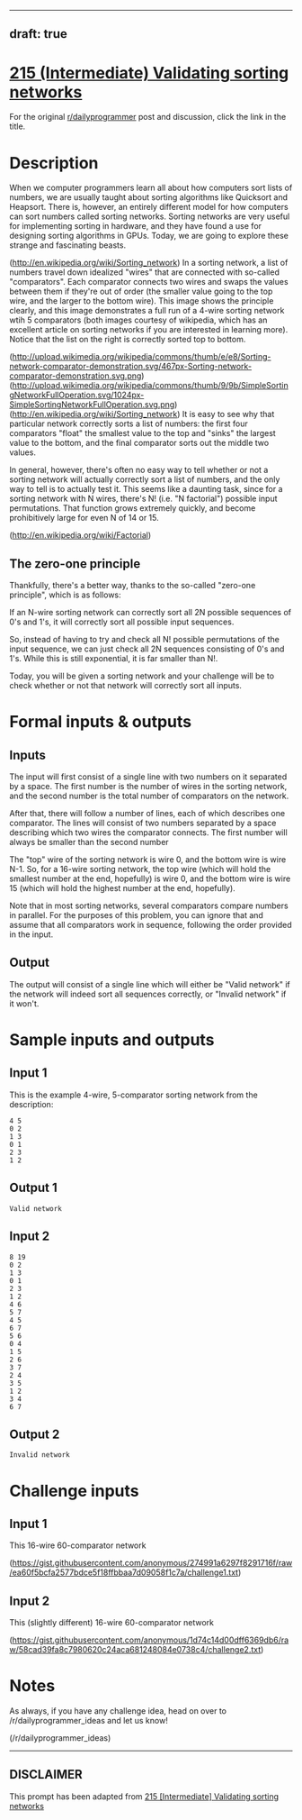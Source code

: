 ---
draft: true
----

# [215 (Intermediate) Validating sorting networks](https://www.reddit.com/r/dailyprogrammer/comments/36m83a/20150520_challenge_215_intermediate_validating/)

For the original [r/dailyprogrammer](https://www.reddit.com/r/dailyprogrammer/) post and discussion, click the link in the title.

# Description
When we computer programmers learn all about how computers sort lists of numbers, we are usually taught about sorting algorithms like Quicksort and Heapsort. There is, however, an entirely different model for how computers can sort numbers called sorting networks. Sorting networks are very useful for implementing sorting in hardware, and they have found a use for designing sorting algorithms in GPUs. Today, we are going to explore these strange and fascinating beasts. 

(http://en.wikipedia.org/wiki/Sorting_network)
In a sorting network, a list of numbers travel down idealized "wires" that are connected with so-called "comparators". Each comparator connects two wires and swaps the values between them if they're out of order (the smaller value going to the top wire, and the larger to the bottom wire). This image shows the principle clearly, and this image demonstrates a full run of a 4-wire sorting network wtih 5 comparators (both images courtesy of wikipedia, which has an excellent article on sorting networks if you are interested in learning more). Notice that the list on the right is correctly sorted top to bottom. 

(http://upload.wikimedia.org/wikipedia/commons/thumb/e/e8/Sorting-network-comparator-demonstration.svg/467px-Sorting-network-comparator-demonstration.svg.png)
(http://upload.wikimedia.org/wikipedia/commons/thumb/9/9b/SimpleSortingNetworkFullOperation.svg/1024px-SimpleSortingNetworkFullOperation.svg.png)
(http://en.wikipedia.org/wiki/Sorting_network)
It is easy to see why that particular network correctly sorts a list of numbers: the first four comparators "float" the smallest value to the top and "sinks" the largest value to the bottom, and the final comparator sorts out the middle two values. 

In general, however, there's often no easy way to tell whether or not a sorting network will actually correctly sort a list of numbers, and the only way to tell is to actually test it. This seems like a daunting task, since for a sorting network with N wires, there's N! (i.e. "N factorial") possible input permutations. That function grows extremely quickly, and become prohibitively large for even N of 14 or 15. 

(http://en.wikipedia.org/wiki/Factorial)
## The zero-one principle
Thankfully, there's a better way, thanks to the so-called "zero-one principle", which is as follows: 

If an N-wire sorting network can correctly sort all 2N possible sequences of 0's and 1's, it will correctly sort all possible input sequences. 

So, instead of having to try and check all N! possible permutations of the input sequence, we can just check all 2N sequences consisting of 0's and 1's. While this is still exponential, it is far smaller than N!.

Today, you will be given a sorting network and your challenge will be to check whether or not that network will correctly sort all inputs. 

# Formal inputs & outputs
## Inputs
The input will first consist of a single line with two numbers on it separated by a space. The first number is the number of wires in the sorting network, and the second number is the total number of comparators on the network. 

After that, there will follow a number of lines, each of which describes one comparator. The lines will consist of two numbers separated by a space describing which two wires the comparator connects. The first number will always be smaller than the second number

The "top" wire of the sorting network is wire 0, and the bottom wire is wire N-1. So, for a 16-wire sorting network, the top wire (which will hold the smallest number at the end, hopefully) is wire 0, and the bottom wire is wire 15 (which will hold the highest number at the end, hopefully). 

Note that in most sorting networks, several comparators compare numbers in parallel. For the purposes of this problem, you can ignore that and assume that all comparators work in sequence, following the order provided in the input. 

## Output
The output will consist of a single line which will either be "Valid network" if the network will indeed sort all sequences correctly, or "Invalid network" if it won't. 

# Sample inputs and outputs
## Input 1
This is the example 4-wire, 5-comparator sorting network from the description: 


```
4 5
0 2
1 3
0 1
2 3
1 2
```
## Output 1

```
Valid network
```
## Input 2

```
8 19
0 2
1 3
0 1
2 3
1 2
4 6
5 7
4 5
6 7
5 6
0 4
1 5
2 6
3 7
2 4
3 5
1 2
3 4
6 7
```
## Output 2

```
Invalid network
```
# Challenge inputs
## Input 1
This 16-wire 60-comparator network

(https://gist.githubusercontent.com/anonymous/274991a6297f8291716f/raw/ea60f5bcfa2577bdce5f18ffbbaa7d09058f1c7a/challenge1.txt)
## Input 2
This (slightly different) 16-wire 60-comparator network

(https://gist.githubusercontent.com/anonymous/1d74c14d00dff6369db6/raw/58cad39fa8c7980620c24aca681248084e0738c4/challenge2.txt)
# Notes
As always, if you have any challenge idea, head on over to /r/dailyprogrammer_ideas and let us know!

(/r/dailyprogrammer_ideas)

----
## **DISCLAIMER**
This prompt has been adapted from [215 [Intermediate] Validating sorting networks](https://www.reddit.com/r/dailyprogrammer/comments/36m83a/20150520_challenge_215_intermediate_validating/
)
